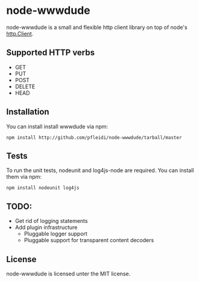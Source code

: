 node-wwwdude
============

node-wwwdude is a small and flexible http client library on top of node's [http.Client](http://nodejs.org/api.html#http-client-183).

Supported HTTP verbs
--------------------

* GET
* PUT
* POST
* DELETE
* HEAD

Installation
------------

You can install install wwwdude via npm:

    npm install http://github.com/pfleidi/node-wwwdude/tarball/master 

Tests
-----

To run the unit tests, nodeunit and log4js-node are required. You can install them via npm:

    npm install nodeunit log4js

TODO:
-----

* Get rid of logging statements
* Add plugin infrastructure
    * Pluggable logger support
    * Pluggable support for transparent content decoders


License
-------

node-wwwdude is licensed unter the MIT license.
